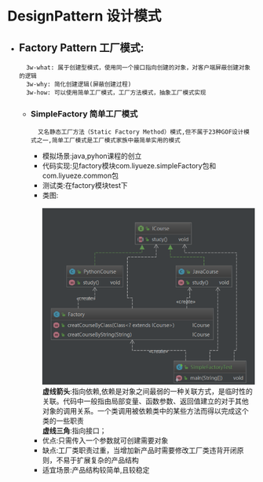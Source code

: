 # DesignPattern 设计模式
* ## Factory Pattern 工厂模式:
        3w-what: 属于创建型模式，使用同一个接口指向创建的对象，对客户端屏蔽创建对象的逻辑
        3w-why: 简化创建逻辑(屏蔽创建过程)
        3w-how: 可以使用简单工厂模式，工厂方法模式，抽象工厂模式实现
    * ### SimpleFactory 简单工厂模式
            又名静态工厂方法（Static Factory Method）模式,但不属于23种GOF设计模式之一,简单工厂模式是工厂模式家族中最简单实用的模式
        * 模拟场景:java,pyhon课程的创立<br>
        * 代码实现:见factory模块com.liyueze.simpleFactory包和com.liyueze.common包<br>
        * 测试类:在factory模块test下<br>
        * 类图:<br>  
![image](https://github.com/liyzzz/DesignPattern/blob/master/image/simpleFactory.png)<br>
**虚线箭头**:指向依赖,依赖是对象之间最弱的一种关联方式，是临时性的关联。代码中一般指由局部变量、函数参数、返回值建立的对于其他对象的调用关系。一个类调用被依赖类中的某些方法而得以完成这个类的一些职责<br>
**虚线三角**:指向接口；<br>
        * 优点:只需传入一个参数就可创建需要对象<br> 
        * 缺点:工厂类职责过重，当增加新产品时需要修改工厂类违背开闭原则，不易于扩展复杂的产品结构<br> 
        * 适宜场景:产品结构较简单,且较稳定<br> 
